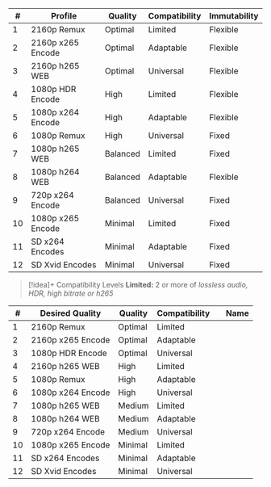 
| #   | Profile           | Quality  | Compatibility | Immutability |
| --- | ----------------- | -------- | ------------- | ------------ |
| 1   | 2160p Remux       | Optimal  | Limited       | Flexible     |
| 2   | 2160p x265 Encode | Optimal  | Adaptable     | Flexible     |
| 3   | 2160p h265 WEB    | Optimal  | Universal     | Flexible     |
| 4   | 1080p HDR Encode  | High     | Limited       | Flexible     |
| 5   | 1080p x264 Encode | High     | Adaptable     | Flexible     |
| 6   | 1080p Remux       | High     | Universal     | Fixed        |
| 7   | 1080p h265 WEB    | Balanced | Limited       | Fixed        |
| 8   | 1080p h264 WEB    | Balanced | Adaptable     | Flexible     |
| 9   | 720p x264 Encode  | Balanced | Universal     | Fixed        |
| 10  | 1080p x265 Encode | Minimal  | Limited       | Fixed        |
| 11  | SD x264 Encodes   | Minimal  | Adaptable     | Fixed        |
| 12  | SD Xvid Encodes   | Minimal  | Universal     | Fixed        |



> [!idea]+ Compatibility Levels
> **Limited:** 2 or more of *lossless audio, HDR, high bitrate or h265*


| #   | Desired Quality   | Quality | Compatibility |     | Name |
| --- | ----------------- | ------- | ------------- | --- | ---- |
| 1   | 2160p Remux       | Optimal | Limited       |     |      |
| 2   | 2160p x265 Encode | Optimal | Adaptable     |     |      |
| 3   | 1080p HDR Encode  | Optimal | Universal     |     |      |
| 4   | 2160p h265 WEB    | High    | Limited       |     |      |
| 5   | 1080p Remux       | High    | Adaptable     |     |      |
| 6   | 1080p x264 Encode | High    | Universal     |     |      |
| 7   | 1080p h265 WEB    | Medium  | Limited       |     |      |
| 8   | 1080p h264 WEB    | Medium  | Adaptable     |     |      |
| 9   | 720p x264 Encode  | Medium  | Universal     |     |      |
| 10  | 1080p x265 Encode | Minimal | Limited       |     |      |
| 11  | SD x264 Encodes   | Minimal | Adaptable     |     |      |
| 12  | SD Xvid Encodes   | Minimal | Universal     |     |      |

